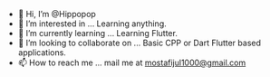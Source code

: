 - 👋 Hi, I’m @Hippopop
- 👀 I’m interested in ... Learning anything.
- 🌱 I’m currently learning ... Learning Flutter.
- 💞️ I’m looking to collaborate on ... Basic CPP or Dart Flutter based applications. 
- 📫 How to reach me ... mail me at mostafijul1000@gmail.com

<!---
Hippopop/Hippopop is a ✨ special ✨ repository because its `README.md` (this file) appears on your GitHub profile.
You can click the Preview link to take a look at your changes.
--->
